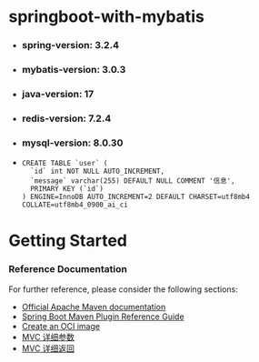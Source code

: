 # springboot-with-mybatis

- ### spring-version: 3.2.4

- ### mybatis-version: 3.0.3

- ### java-version: 17

- ### redis-version: 7.2.4

- ### mysql-version: 8.0.30

- ```mysql
  CREATE TABLE `user` (
    `id` int NOT NULL AUTO_INCREMENT,
    `message` varchar(255) DEFAULT NULL COMMENT '信息',
    PRIMARY KEY (`id`)
  ) ENGINE=InnoDB AUTO_INCREMENT=2 DEFAULT CHARSET=utf8mb4 COLLATE=utf8mb4_0900_ai_ci
  ```

# Getting Started

### Reference Documentation
For further reference, please consider the following sections:

* [Official Apache Maven documentation](https://maven.apache.org/guides/index.html)
* [Spring Boot Maven Plugin Reference Guide](https://docs.spring.io/spring-boot/docs/3.2.4/maven-plugin/reference/html/)
* [Create an OCI image](https://docs.spring.io/spring-boot/docs/3.2.4/maven-plugin/reference/html/#build-image)
* [MVC 详细参数](https://docs.spring.io/spring-framework/docs/5.1.5.RELEASE/spring-framework-reference/web.html#mvc-ann-arguments)
* [MVC 详细返回](https://docs.spring.io/spring-framework/docs/5.1.5.RELEASE/spring-framework-reference/web.html#mvc-ann-return-types)

